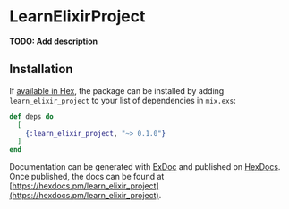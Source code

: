 # LearnElixirProject

**TODO: Add description**

## Installation

If [available in Hex](https://hex.pm/docs/publish), the package can be installed
by adding `learn_elixir_project` to your list of dependencies in `mix.exs`:

```elixir
def deps do
  [
    {:learn_elixir_project, "~> 0.1.0"}
  ]
end
```

Documentation can be generated with [ExDoc](https://github.com/elixir-lang/ex_doc)
and published on [HexDocs](https://hexdocs.pm). Once published, the docs can
be found at [https://hexdocs.pm/learn_elixir_project](https://hexdocs.pm/learn_elixir_project).

